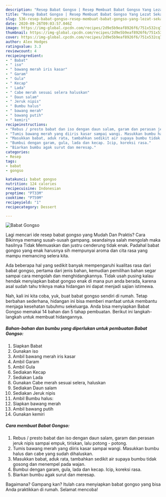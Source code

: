 ```yaml
---
description: "Resep Babat Gongso | Resep Membuat Babat Gongso Yang Lezat Sekali"
title: "Resep Babat Gongso | Resep Membuat Babat Gongso Yang Lezat Sekali"
slug: 536-resep-babat-gongso-resep-membuat-babat-gongso-yang-lezat-sekali
date: 2020-09-26T09:03:57.046Z
image: https://img-global.cpcdn.com/recipes/2d9e5b9eaf8926f6/751x532cq70/babat-gongso-foto-resep-utama.jpg
thumbnail: https://img-global.cpcdn.com/recipes/2d9e5b9eaf8926f6/751x532cq70/babat-gongso-foto-resep-utama.jpg
cover: https://img-global.cpcdn.com/recipes/2d9e5b9eaf8926f6/751x532cq70/babat-gongso-foto-resep-utama.jpg
author: Alex Hodges
ratingvalue: 3.3
reviewcount: 4
recipeingredient:
- " Babat"
- " iso"
- " bawang merah iris kasar"
- " Garam"
- " Gula"
- " Kecap"
- " Lada"
- " Cabe merah sesuai selera haluskan"
- " Daun salam"
- " Jeruk nipis"
- " Bumbu halus"
- " bawang merah"
- " bawang putih"
- " kemiri"
recipeinstructions:
- "Rebus / presto babat dan iso dengan daun salam, garam dan perasan jeruk nipis sampai empuk, tiriskan, lalu potong - potong."
- "Tumis bawang merah yang diiris kasar sampai wangi. Masukkan bumbu halus dan cabe yang sudah dihaluskan."
- "Masukkan babat, aduk rata, tambahkan sedikit air supaya bumbu tidak gosong dan menempel pada wajan."
- "Bumbui dengan garam, gula, lada dan kecap. Icip, koreksi rasa."
- "Biarkan bumbu agak surut dan meresap."
categories:
- Resep
tags:
- babat
- gongso

katakunci: babat gongso 
nutrition: 124 calories
recipecuisine: Indonesian
preptime: "PT33M"
cooktime: "PT59M"
recipeyield: "1"
recipecategory: Dessert

---
```



![Babat Gongso](https://img-global.cpcdn.com/recipes/2d9e5b9eaf8926f6/751x532cq70/babat-gongso-foto-resep-utama.jpg)

Lagi mencari ide resep babat gongso yang Mudah Dan Praktis? Cara Bikinnya memang susah-susah gampang. seandainya salah mengolah maka hasilnya Tidak Memuaskan dan justru cenderung tidak enak. Padahal babat gongso yang enak harusnya sih mempunyai aroma dan cita rasa yang mampu memancing selera kita.



Ada beberapa hal yang sedikit banyak mempengaruhi kualitas rasa dari babat gongso, pertama dari jenis bahan, kemudian pemilihan bahan segar sampai cara mengolah dan menghidangkannya. Tidak usah pusing kalau hendak menyiapkan babat gongso enak di mana pun anda berada, karena asal sudah tahu triknya maka hidangan ini dapat menjadi sajian istimewa.


Nah, kali ini kita coba, yuk, buat babat gongso sendiri di rumah. Tetap berbahan sederhana, hidangan ini bisa memberi manfaat untuk membantu menjaga kesehatan tubuhmu sekeluarga. Anda bisa menyiapkan Babat Gongso memakai 14 bahan dan 5 tahap pembuatan. Berikut ini langkah-langkah untuk membuat hidangannya.

<!--inarticleads1-->

##### Bahan-bahan dan bumbu yang diperlukan untuk pembuatan Babat Gongso:

1. Siapkan  Babat
1. Gunakan  iso
1. Ambil  bawang merah iris kasar
1. Ambil  Garam
1. Ambil  Gula
1. Sediakan  Kecap
1. Sediakan  Lada
1. Gunakan  Cabe merah sesuai selera, haluskan
1. Sediakan  Daun salam
1. Sediakan  Jeruk nipis
1. Ambil  Bumbu halus:
1. Siapkan  bawang merah
1. Ambil  bawang putih
1. Gunakan  kemiri




<!--inarticleads2-->

##### Cara membuat Babat Gongso:

1. Rebus / presto babat dan iso dengan daun salam, garam dan perasan jeruk nipis sampai empuk, tiriskan, lalu potong - potong.
1. Tumis bawang merah yang diiris kasar sampai wangi. Masukkan bumbu halus dan cabe yang sudah dihaluskan.
1. Masukkan babat, aduk rata, tambahkan sedikit air supaya bumbu tidak gosong dan menempel pada wajan.
1. Bumbui dengan garam, gula, lada dan kecap. Icip, koreksi rasa.
1. Biarkan bumbu agak surut dan meresap.




Bagaimana? Gampang kan? Itulah cara menyiapkan babat gongso yang bisa Anda praktikkan di rumah. Selamat mencoba!
